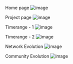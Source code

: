 Home page 
![image](https://github.com/NoyShabo/dynamoNet-client/assets/75336643/a2ba22a8-5175-4a35-b71a-0409ac1eda68)

Project page
![image](https://github.com/NoyShabo/dynamoNet-client/assets/75336643/91bb1543-b970-4a51-9a21-2f13b9833926)

Timerange - 1
![image](https://github.com/NoyShabo/dynamoNet-client/assets/75336643/db39bced-402c-4da3-981f-93c0bc875a46)

Timerange - 2
![image](https://github.com/NoyShabo/dynamoNet-client/assets/75336643/891fe938-6bb6-4f5a-a13d-3cf196707118)

Network Evolution 
![image](https://github.com/NoyShabo/dynamoNet-client/assets/75336643/399c2c22-9700-4409-9604-cb8d9100b6d7)

Community Evolution
![image](https://github.com/NoyShabo/dynamoNet-client/assets/75336643/6e1f3691-4a77-4a79-ad8c-b572a571387d)
